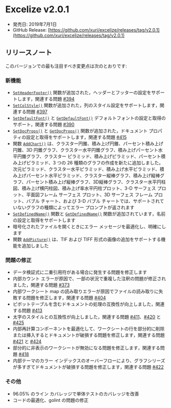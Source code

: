 # Excelize v2.0.1

* 発売日: 2019年7月1日
* GitHub Release: [https://github.com/xuri/excelize/releases/tag/v2.0.1](https://github.com/xuri/excelize/releases/tag/v2.0.1)

## リリースノート

このバージョンでの最も注目すべき変更点は次のとおりです:

### 新機能

* [`SetHeaderFooter()`](https://pkg.go.dev/github.com/xuri/excelize/v2@v2.0.1#File.SetHeaderFooter) 関数が追加された，ヘッダーとフッターの設定をサポートします，関連する問題 [#394](https://github.com/xuri/excelize/issues/394)
* [`SetColStyle()`](https://pkg.go.dev/github.com/xuri/excelize/v2@v2.0.1#File.SetColStyle) 関数が追加された，列のスタイル設定をサポートします，関連する問題 [#397](https://github.com/xuri/excelize/issues/397)
* [`SetDefaultFont()`](https://pkg.go.dev/github.com/xuri/excelize/v2@v2.0.1#File.SetDefaultFont) と [`GetDefaultFont()`](https://pkg.go.dev/github.com/xuri/excelize/v2@v2.0.1#File.GetDefaultFont) デフォルトフォントの設定と取得のサポート，関連する問題 [#390](https://github.com/xuri/excelize/issues/390)
* [`SetDocProps()`](https://pkg.go.dev/github.com/xuri/excelize/v2@v2.0.1#File.SetDocProps) と [`GetDocProps()`](https://pkg.go.dev/github.com/xuri/excelize/v2@v2.0.1#File.GetDocProps) 関数が追加された，ドキュメント プロパティの設定と取得をサポートします，関連する問題 [#415](https://github.com/xuri/excelize/issues/415)
* 関数 [`AddChart()`](https://pkg.go.dev/github.com/xuri/excelize/v2@v2.0.1#File.AddChart) は、クラスター円錐、積み上げ円錐、パーセント積み上げ円錐、3D 円錐グラフ、クラスター水平円錐グラフ、積み上げパーセント水平円錐グラフ、クラスター ピラミッド、積み上げピラミッド、パーセント積み上げピラミッド、3 つの 26 種類のグラフの作成を新たに追加しました。次元ピラミッド、クラスター水平ピラミッド、積み上げ水平ピラミッド、積み上げパーセント水平ピラミッド、クラスター縦棒グラフ、積み上げ縦棒グラフ、パーセント積み上げ縦棒グラフ、3D縦棒グラフ、クラスター水平円柱図、積み上げ横円柱図、積み上げ率水平円柱プロット、3-D サーフェス プロット、平面図フレーム サーフェス プロット、3D サーフェス フレーム プロット、バブル チャート、および 3-D バブル チャートでは、サポートされていないグラフの種類によってエラー プロンプトが返されます
* [`SetDefinedName()`](https://pkg.go.dev/github.com/xuri/excelize/v2@v2.0.1#File.SetDefinedName) 関数と [`GetDefinedName()`](https://pkg.go.dev/github.com/xuri/excelize/v2@v2.0.1#File.GetDefinedName) 関数が追加されています，名前の設定と取得をサポートします
* 暗号化されたファイルを開くときにエラー メッセージを最適化し、明確にします
* 関数 [`AddPicture()`](https://pkg.go.dev/github.com/xuri/excelize/v2@v2.0.1#File.AddPicture) は、TIF および TIFF 形式の画像の追加をサポートする機能を追加しました

### 問題の修正

* データ検証式に二重引用符がある場合に発生する問題を修正します
* 内部カウント エラーが原因で、一部の状況で重複した注釈の問題が修正されました，関連する問題 [#373](https://github.com/xuri/excelize/issues/373)
* 内部ワークシート map の読み取りエラーが原因でファイルの読み取りに失敗する問題を修正します，関連する問題 [#404](https://github.com/xuri/excelize/issues/404)
* ピボットテーブルを含むドキュメントの処理の互換性が向上しました，関連する問題 [#413](https://github.com/xuri/excelize/issues/413)
* 太字のスタイルとの互換性が向上しました，関連する問題 [#411](https://github.com/xuri/excelize/issues/)、[#420](https://github.com/xuri/excelize/issues/420) と [#425](https://github.com/xuri/excelize/issues/425)
* 内部再計算コンポーネントを最適化して、ワークシートの行を部分的に削除または挿入するとドキュメントが破損する問題を修正します，関連する問題 [#421](https://github.com/xuri/excelize/issues/421) と [#424](https://github.com/xuri/excelize/issues/424)
* 部分的に非表示のワークシートが無効になる問題を修正します，関連する問題 [#418](https://github.com/xuri/excelize/issues/418)
* 内部テーマのカラー インデックスのオーバーフローにより、グラフシリーズが多すぎてドキュメントが破損する問題を修正します，関連する問題 [#422](https://github.com/xuri/excelize/issues/422)

### その他

* 96.05% のライン カバレッジで単体テストのカバレッジを改善
* コードの最適化、golint の問題の修正
